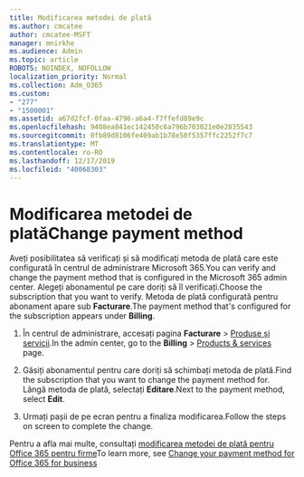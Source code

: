 ```yaml
---
title: Modificarea metodei de plată
ms.author: cmcatee
author: cmcatee-MSFT
manager: mnirkhe
ms.audience: Admin
ms.topic: article
ROBOTS: NOINDEX, NOFOLLOW
localization_priority: Normal
ms.collection: Adm_O365
ms.custom:
- "277"
- "1500001"
ms.assetid: a67d2fcf-0faa-4796-a6a4-f7ffefd89e9c
ms.openlocfilehash: 9408ea841ec142450c6a796b703021e0e2835543
ms.sourcegitcommit: 0fb89d8106fe409ab1b78e50f5357ffc2252f7c7
ms.translationtype: MT
ms.contentlocale: ro-RO
ms.lasthandoff: 12/17/2019
ms.locfileid: "40068303"
---
```

# <a name="change-payment-method"></a><span data-ttu-id="d7add-102">Modificarea metodei de plată</span><span class="sxs-lookup"><span data-stu-id="d7add-102">Change payment method</span></span>

<span data-ttu-id="d7add-103">Aveți posibilitatea să verificați și să modificați metoda de plată care este configurată în centrul de administrare Microsoft 365.</span><span class="sxs-lookup"><span data-stu-id="d7add-103">You can verify and change the payment method that is configured in the Microsoft 365 admin center.</span></span> <span data-ttu-id="d7add-104">Alegeți abonamentul pe care doriți să îl verificați.</span><span class="sxs-lookup"><span data-stu-id="d7add-104">Choose the subscription that you want to verify.</span></span> <span data-ttu-id="d7add-105">Metoda de plată configurată pentru abonament apare sub **Facturare**.</span><span class="sxs-lookup"><span data-stu-id="d7add-105">The payment method that's configured for the subscription appears under **Billing**.</span></span>
  
1. <span data-ttu-id="d7add-106">În centrul de administrare, accesați pagina **Facturare** \> [Produse și servicii](https://go.microsoft.com/fwlink/p/?linkid=842054).</span><span class="sxs-lookup"><span data-stu-id="d7add-106">In the admin center, go to the **Billing** \> [Products & services](https://go.microsoft.com/fwlink/p/?linkid=842054) page.</span></span>

2. <span data-ttu-id="d7add-107">Găsiți abonamentul pentru care doriți să schimbați metoda de plată.</span><span class="sxs-lookup"><span data-stu-id="d7add-107">Find the subscription that you want to change the payment method for.</span></span> <span data-ttu-id="d7add-108">Lângă metoda de plată, selectați **Editare**.</span><span class="sxs-lookup"><span data-stu-id="d7add-108">Next to the payment method, select **Edit**.</span></span>

3. <span data-ttu-id="d7add-109">Urmați pașii de pe ecran pentru a finaliza modificarea.</span><span class="sxs-lookup"><span data-stu-id="d7add-109">Follow the steps on screen to complete the change.</span></span>

<span data-ttu-id="d7add-110">Pentru a afla mai multe, consultați [modificarea metodei de plată pentru Office 365 pentru firme](https://docs.microsoft.com/office365/admin/subscriptions-and-billing/change-payment-method)</span><span class="sxs-lookup"><span data-stu-id="d7add-110">To learn more, see  [Change your payment method for Office 365 for business](https://docs.microsoft.com/office365/admin/subscriptions-and-billing/change-payment-method)</span></span>